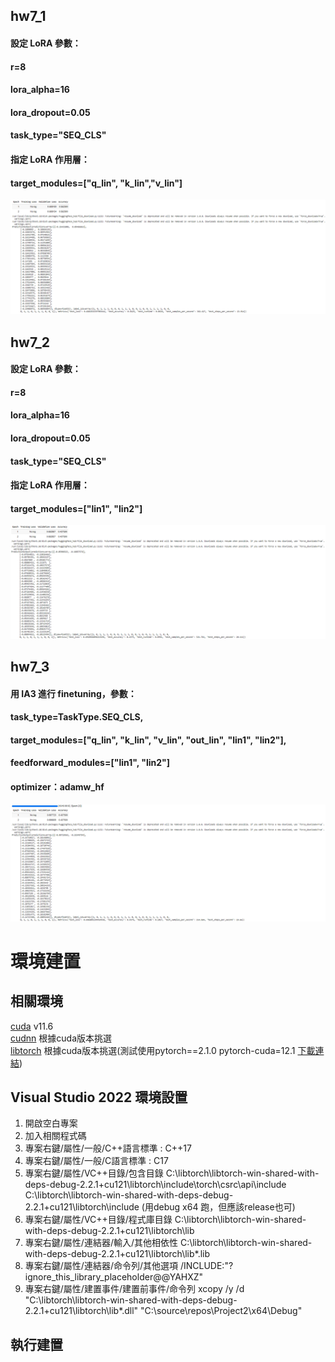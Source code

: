 ## hw7_1
#### 設定 LoRA 參數：
#### r=8
#### lora_alpha=16
#### lora_dropout=0.05
#### task_type="SEQ_CLS"
#### 指定 LoRA 作用層：
#### target_modules=["q_lin", "k_lin","v_lin"]
![](img/7-1.png)
## hw7_2
#### 設定 LoRA 參數：
#### r=8
#### lora_alpha=16
#### lora_dropout=0.05
#### task_type="SEQ_CLS"
#### 指定 LoRA 作用層：
#### target_modules=["lin1", "lin2"]
![](img/7-2.png)
## hw7_3
#### 用 IA3 進行 finetuning，參數：
#### task_type=TaskType.SEQ_CLS,
#### target_modules=["q_lin", "k_lin", "v_lin", "out_lin", "lin1", "lin2"],
#### feedforward_modules=["lin1", "lin2"]
#### optimizer：adamw_hf
![](img/7-3.png)


# 環境建置
## 相關環境
[cuda](https://developer.nvidia.com/cuda-toolkit-archive) v11.6  
[cudnn](https://developer.nvidia.com/rdp/cudnn-archive) 根據cuda版本挑選  
[libtorch](https://pytorch.org/get-started/previous-versions/) 根據cuda版本挑選(測試使用pytorch==2.1.0 pytorch-cuda=12.1 [下載連結](https://download.pytorch.org/libtorch/cu121/libtorch-win-shared-with-deps-2.2.1%2Bcu121.zip))  
## Visual Studio 2022 環境設置
1. 開啟空白專案
2. 加入相關程式碼
3. 專案右鍵/屬性/一般/C++語言標準 : C++17
4. 專案右鍵/屬性/一般/C語言標準 : C17
5. 專案右鍵/屬性/VC++目錄/包含目錄
   C:\libtorch\libtorch-win-shared-with-deps-debug-2.2.1+cu121\libtorch\include\torch\csrc\api\include
   C:\libtorch\libtorch-win-shared-with-deps-debug-2.2.1+cu121\libtorch\include
(用debug x64 跑，但應該release也可)
6. 專案右鍵/屬性/VC++目錄/程式庫目錄
   C:\libtorch\libtorch-win-shared-with-deps-debug-2.2.1+cu121\libtorch\lib
7. 專案右鍵/屬性/連結器/輸入/其他相依性
   C:\libtorch\libtorch-win-shared-with-deps-debug-2.2.1+cu121\libtorch\lib\*.lib
8. 專案右鍵/屬性/連結器/命令列/其他選項
   /INCLUDE:"?ignore_this_library_placeholder@@YAHXZ"
9. 專案右鍵/屬性/建置事件/建置前事件/命令列
   xcopy /y /d "C:\libtorch\libtorch-win-shared-with-deps-debug-2.2.1+cu121\libtorch\lib\*.dll" "C:\source\repos\Project2\x64\Debug"

## 執行建置
